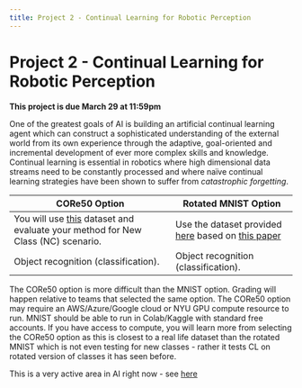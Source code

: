 ```yaml
---
title: Project 2 - Continual Learning for Robotic Perception
---
```


# Project 2 - Continual Learning for Robotic Perception

**This project is due March 29 at 11:59pm**

One of the greatest goals of AI is building an artificial continual learning agent which can construct a sophisticated understanding of the external world from its own experience through the adaptive, goal-oriented and incremental development of ever more complex skills and knowledge. Continual learning is essential in robotics where high dimensional data streams need to be constantly processed and where naïve continual learning strategies have been shown to suffer from _catastrophic forgetting_. 

|CORe50 Option   | Rotated MNIST Option    |
| --- | --- |
|  You will use [this](https://vlomonaco.github.io/core50/index.html) dataset and evaluate your method for New Class (NC) scenario.   |  Use the dataset provided [here](https://github.com/facebookresearch/GradientEpisodicMemory)  based on [this paper](http://papers.nips.cc/paper/7225-gradient-episodic-memory-for-continual-learning.pdf) |
|   Object recognition (classification).  | Object recognition (classification). |

The CORe50 option is more difficult than the MNIST option. Grading will happen relative to teams that selected the same option. The CORe50 option may require an AWS/Azure/Google cloud or NYU GPU compute  resource to run. MNIST should be able to run in Colab/Kaggle with standard free accounts. If you have access to compute, you will learn more from selecting the CORe50 option as this is closest to a real life dataset than the rotated MNIST which is not even testing for new classes - rather it tests CL on rotated version of classes it has seen before.

This is a very active area in AI right now - see [here](https://sites.google.com/view/clvision2020/challenge?authuser=0)
 
